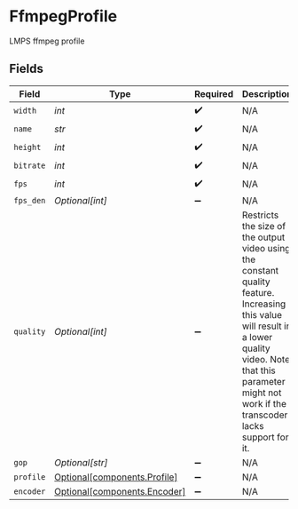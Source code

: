 # FfmpegProfile

LMPS ffmpeg profile


## Fields

| Field                                                                                                                                                                                                                   | Type                                                                                                                                                                                                                    | Required                                                                                                                                                                                                                | Description                                                                                                                                                                                                             | Example                                                                                                                                                                                                                 |
| ----------------------------------------------------------------------------------------------------------------------------------------------------------------------------------------------------------------------- | ----------------------------------------------------------------------------------------------------------------------------------------------------------------------------------------------------------------------- | ----------------------------------------------------------------------------------------------------------------------------------------------------------------------------------------------------------------------- | ----------------------------------------------------------------------------------------------------------------------------------------------------------------------------------------------------------------------- | ----------------------------------------------------------------------------------------------------------------------------------------------------------------------------------------------------------------------- |
| `width`                                                                                                                                                                                                                 | *int*                                                                                                                                                                                                                   | :heavy_check_mark:                                                                                                                                                                                                      | N/A                                                                                                                                                                                                                     |                                                                                                                                                                                                                         |
| `name`                                                                                                                                                                                                                  | *str*                                                                                                                                                                                                                   | :heavy_check_mark:                                                                                                                                                                                                      | N/A                                                                                                                                                                                                                     | 720p                                                                                                                                                                                                                    |
| `height`                                                                                                                                                                                                                | *int*                                                                                                                                                                                                                   | :heavy_check_mark:                                                                                                                                                                                                      | N/A                                                                                                                                                                                                                     |                                                                                                                                                                                                                         |
| `bitrate`                                                                                                                                                                                                               | *int*                                                                                                                                                                                                                   | :heavy_check_mark:                                                                                                                                                                                                      | N/A                                                                                                                                                                                                                     |                                                                                                                                                                                                                         |
| `fps`                                                                                                                                                                                                                   | *int*                                                                                                                                                                                                                   | :heavy_check_mark:                                                                                                                                                                                                      | N/A                                                                                                                                                                                                                     |                                                                                                                                                                                                                         |
| `fps_den`                                                                                                                                                                                                               | *Optional[int]*                                                                                                                                                                                                         | :heavy_minus_sign:                                                                                                                                                                                                      | N/A                                                                                                                                                                                                                     |                                                                                                                                                                                                                         |
| `quality`                                                                                                                                                                                                               | *Optional[int]*                                                                                                                                                                                                         | :heavy_minus_sign:                                                                                                                                                                                                      | Restricts the size of the output video using the constant quality feature. Increasing this value will result in a lower quality video. Note that this parameter might not work if the transcoder lacks support for it.<br/> |                                                                                                                                                                                                                         |
| `gop`                                                                                                                                                                                                                   | *Optional[str]*                                                                                                                                                                                                         | :heavy_minus_sign:                                                                                                                                                                                                      | N/A                                                                                                                                                                                                                     |                                                                                                                                                                                                                         |
| `profile`                                                                                                                                                                                                               | [Optional[components.Profile]](../../models/components/profile.md)                                                                                                                                                      | :heavy_minus_sign:                                                                                                                                                                                                      | N/A                                                                                                                                                                                                                     |                                                                                                                                                                                                                         |
| `encoder`                                                                                                                                                                                                               | [Optional[components.Encoder]](../../models/components/encoder.md)                                                                                                                                                      | :heavy_minus_sign:                                                                                                                                                                                                      | N/A                                                                                                                                                                                                                     |                                                                                                                                                                                                                         |
